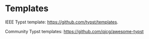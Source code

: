 # Templates

IEEE Typst template: https://github.com/typst/templates.

Community Typst templates: https://github.com/qjcg/awesome-typst




